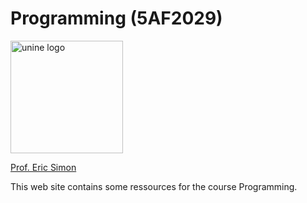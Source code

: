 # Programming (5AF2029)

<img src="https://www.unine.ch/files/live/sites/communication/files/Logos/2022/unine_logo_couleur.png" alt="unine logo" width="180px">

[Prof. Eric Simon](mailto:eric.simon@unine.ch)

This web site contains some ressources for the course Programming.